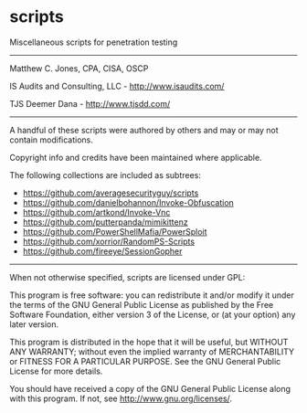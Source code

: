 scripts
=======

Miscellaneous scripts for penetration testing

-------------------------------------------------------------------------------

Matthew C. Jones, CPA, CISA, OSCP

IS Audits and Consulting, LLC - <http://www.isaudits.com/>

TJS Deemer Dana - <http://www.tjsdd.com/>

-------------------------------------------------------------------------------

A handful of these scripts were authored by others and may or may not contain 
modifications. 

Copyright info and credits have been maintained where applicable.

The following collections are included as subtrees:
- https://github.com/averagesecurityguy/scripts
- https://github.com/danielbohannon/Invoke-Obfuscation
- https://github.com/artkond/Invoke-Vnc
- https://github.com/putterpanda/mimikittenz
- https://github.com/PowerShellMafia/PowerSploit
- https://github.com/xorrior/RandomPS-Scripts
- https://github.com/fireeye/SessionGopher

-------------------------------------------------------------------------------

When not otherwise specified, scripts are licensed under GPL:

This program is free software: you can redistribute it and/or modify it under 
the terms of the GNU General Public License as published by the Free Software 
Foundation, either version 3 of the License, or (at your option) any later 
version.

This program is distributed in the hope that it will be useful, but WITHOUT ANY 
WARRANTY; without even the implied warranty of MERCHANTABILITY or FITNESS FOR A 
PARTICULAR PURPOSE. See the GNU General Public License for more details.

You should have received a copy of the GNU General Public License along with 
this program. If not, see <http://www.gnu.org/licenses/>.